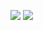 ![](https://github-readme-stats.vercel.app/api/top-langs/?username=hyperbel&layout=compact&theme=tokyonight)
![](https://streak-stats.demolab.com/?user=hyperbel)
